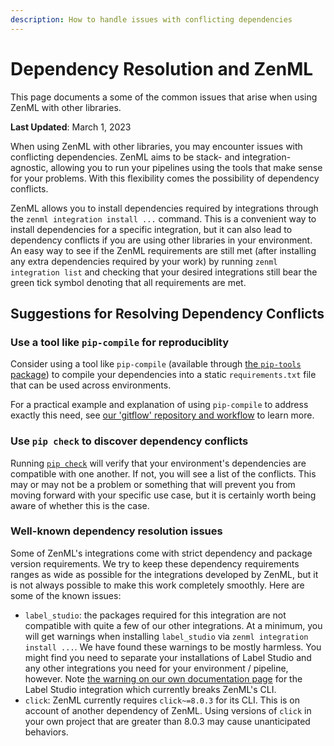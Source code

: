 ```yaml
---
description: How to handle issues with conflicting dependencies
---
```


# Dependency Resolution and ZenML

This page documents a some of the common issues that arise when using ZenML with
other libraries.

**Last Updated**: March 1, 2023

When using ZenML with other libraries, you may encounter issues with conflicting
dependencies. ZenML aims to be stack- and integration-agnostic, allowing you to
run your pipelines using the tools that make sense for your problems. With this
flexibility comes the possibility of dependency conflicts.

ZenML allows you to install dependencies required by integrations through the
`zenml integration install ...` command. This is a convenient way to install
dependencies for a specific integration, but it can also lead to dependency
conflicts if you are using other libraries in your environment. An easy way to
see if the ZenML requirements are still met (after installing any extra
dependencies required by your work) by running `zenml integration list` and
checking that your desired integrations still bear the green tick symbol
denoting that all requirements are met.

## Suggestions for Resolving Dependency Conflicts

### Use a tool like `pip-compile` for reproduciblity

Consider using a tool like `pip-compile` (available through [the `pip-tools`
package](https://pip-tools.readthedocs.io/)) to compile your dependencies into a
static `requirements.txt` file that can be used across environments.

For a practical example and explanation of using `pip-compile` to address
exactly this need, see [our 'gitflow' repository and
workflow](https://github.com/zenml-io/zenml-gitflow#-software-requirements-management)
to learn more.

### Use `pip check` to discover dependency conflicts

Running [`pip check`](https://pip.pypa.io/en/stable/cli/pip_check/) will verify
that your environment's dependencies are compatible with one another. If not,
you will see a list of the conflicts. This may or may not be a problem or
something that will prevent you from moving forward with your specific use case,
but it is certainly worth being aware of whether this is the case.

### Well-known dependency resolution issues

Some of ZenML's integrations come with strict dependency and package version
requirements. We try to keep these dependency requirements ranges as wide as
possible for the integrations developed by ZenML, but it is not always possible
to make this work completely smoothly. Here are some of the known issues:

- `label_studio`: the packages required for this integration are not compatible
  with quite a few of our other integrations. At a minimum, you will get
  warnings when installing `label_studio` via `zenml integration install ...`.
  We have found these warnings to be mostly harmless. You might find you need to
  separate your installations of Label Studio and any other integrations you
  need for your environment / pipeline, however. Note [the warning on our own
  documentation
  page](https://docs.zenml.io/component-gallery/annotators/label-studio#how-to-deploy-it)
  for the Label Studio integration which currently breaks ZenML's CLI.
- `click`: ZenML currently requires `click~=8.0.3` for its CLI. This is on
  account of another dependency of ZenML. Using versions of `click` in your own
  project that are greater than 8.0.3 may cause unanticipated behaviors.
